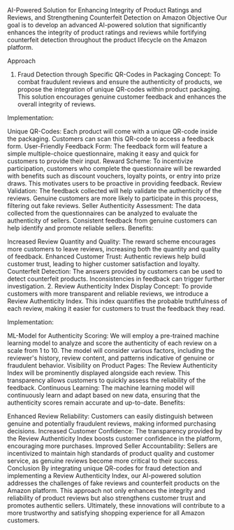 AI-Powered Solution for Enhancing Integrity of Product Ratings and Reviews, and Strengthening Counterfeit Detection on Amazon
Objective
Our goal is to develop an advanced AI-powered solution that significantly enhances the integrity of product ratings and reviews while fortifying counterfeit detection throughout the product lifecycle on the Amazon platform.

Approach
1. Fraud Detection through Specific QR-Codes in Packaging
Concept:
To combat fraudulent reviews and ensure the authenticity of products, we propose the integration of unique QR-codes within product packaging. This solution encourages genuine customer feedback and enhances the overall integrity of reviews.

Implementation:

Unique QR-Codes: Each product will come with a unique QR-code inside the packaging. Customers can scan this QR-code to access a feedback form.
User-Friendly Feedback Form: The feedback form will feature a simple multiple-choice questionnaire, making it easy and quick for customers to provide their input.
Reward Scheme: To incentivize participation, customers who complete the questionnaire will be rewarded with benefits such as discount vouchers, loyalty points, or entry into prize draws. This motivates users to be proactive in providing feedback.
Review Validation: The feedback collected will help validate the authenticity of the reviews. Genuine customers are more likely to participate in this process, filtering out fake reviews.
Seller Authenticity Assessment: The data collected from the questionnaires can be analyzed to evaluate the authenticity of sellers. Consistent feedback from genuine customers can help identify and promote reliable sellers.
Benefits:

Increased Review Quantity and Quality: The reward scheme encourages more customers to leave reviews, increasing both the quantity and quality of feedback.
Enhanced Customer Trust: Authentic reviews help build customer trust, leading to higher customer satisfaction and loyalty.
Counterfeit Detection: The answers provided by customers can be used to detect counterfeit products. Inconsistencies in feedback can trigger further investigation.
2. Review Authenticity Index Display
Concept:
To provide customers with more transparent and reliable reviews, we introduce a Review Authenticity Index. This index quantifies the probable truthfulness of each review, making it easier for customers to trust the feedback they read.

Implementation:

ML-Model for Authenticity Scoring: We will employ a pre-trained machine learning model to analyze and score the authenticity of each review on a scale from 1 to 10. The model will consider various factors, including the reviewer's history, review content, and patterns indicative of genuine or fraudulent behavior.
Visibility on Product Pages: The Review Authenticity Index will be prominently displayed alongside each review. This transparency allows customers to quickly assess the reliability of the feedback.
Continuous Learning: The machine learning model will continuously learn and adapt based on new data, ensuring that the authenticity scores remain accurate and up-to-date.
Benefits:

Enhanced Review Reliability: Customers can easily distinguish between genuine and potentially fraudulent reviews, making informed purchasing decisions.
Increased Customer Confidence: The transparency provided by the Review Authenticity Index boosts customer confidence in the platform, encouraging more purchases.
Improved Seller Accountability: Sellers are incentivized to maintain high standards of product quality and customer service, as genuine reviews become more critical to their success.
Conclusion
By integrating unique QR-codes for fraud detection and implementing a Review Authenticity Index, our AI-powered solution addresses the challenges of fake reviews and counterfeit products on the Amazon platform. This approach not only enhances the integrity and reliability of product reviews but also strengthens customer trust and promotes authentic sellers. Ultimately, these innovations will contribute to a more trustworthy and satisfying shopping experience for all Amazon customers.

